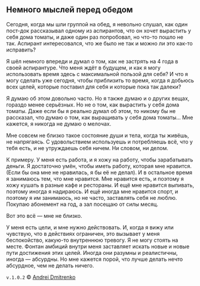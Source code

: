 ## Немного мыслей перед обедом

Сегодня, когда мы шли группой на обед, я невольно слушал, как один пост-док рассказывал одному из аспирантов, что он хочет вырастить у себя дома томаты, и даже один раз попробовал, но что-то пошло не так. Аспирант интересовался, что же было не так и можно ли это как-то исправить?

Я шёл немного впереди и думал о том, как не застрять на 4 года в своей аспирантуре. Что меня ждёт в будущем, и как я могу использовать время здесь с максимальной пользой для себя? И что я могу сделать уже сегодня, чтобы приблизить то время, когда я добьюсь всех целей, которые поставил для себя и которые пока так далеки?

Я думаю об этом довольно часто. Но я также думаю и о других вещах, гораздо менее серьёзных. Но не о том, как вырастить у себя дома томаты. Даже если бы я реально думал об этом, то никому бы не рассказал, что думаю о том, как выращивать у себя дома томаты... Мне кажется, я никогда не думаю о мелочах.

Мне совсем не близко такое состояние души и тела, когда ты живёшь, не напрягаясь. С удовольствием используешь и потребляешь всё, что у тебя есть, и не утруждаешь себя ничем. Ни словом, ни делом.

К примеру. У меня есть работа, и я хожу на работу, чтобы зарабатывать деньги. Я достаточно умён, чтобы иметь работу, которая мне нравится. (Если бы она мне не нравилась, я бы её не делал). И в остальное время я занимаюсь тем, что мне нравится. Мне нравится есть, и поэтому я хожу кушать в разные кафе и рестораны. И ещё мне нравится выпивать, поэтому иногда я надираюсь. И ещё иногда мне нравится спорт, и поэтому я им занимаюсь, но не часто, заставлять себя не люблю. Покупаю абонемент на год, а зал посещаю от силы месяц.

Вот это всё &mdash; мне не близко.

У меня есть цели, и мне нужно действовать. И, когда я вижу или чувствую, что в действиях ограничен, это вызывает у меня беспокойство, какую-то внутреннюю тревогу. Я не могу стоять на месте. Фонтан амбиций внутри меня заставляет искать новые и новые пути достижения этих целей. Иногда они разумны и реалистичны, иногда &mdash; абсурдны. Но мне кажется порой, что лучше делать нечто абсурдное, чем не делать ничего.

`v.1.0.2` &copy; [Andrei Dmitrenko](https://finelit.github.io/blog)
